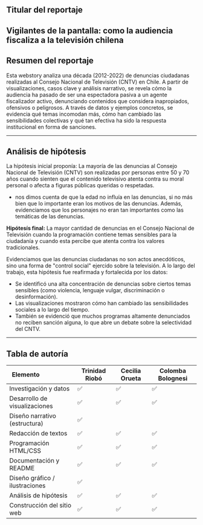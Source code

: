 

## Titular del reportaje
**Vigilantes de la pantalla: como la audiencia fiscaliza a la televisión chilena**
---

## Resumen del reportaje
Esta webstory analiza una década (2012-2022) de denuncias ciudadanas realizadas al Consejo Nacional de Televisión (CNTV) en Chile. A partir de visualizaciones, casos clave y análisis narrativo, se revela cómo la audiencia ha pasado de ser una espectadora pasiva a un agente fiscalizador activo, denunciando contenidos que considera inapropiados, ofensivos o peligrosos. A través de datos y ejemplos concretos, se evidencia qué temas incomodan más, cómo han cambiado las sensibilidades colectivas y qué tan efectiva ha sido la respuesta institucional en forma de sanciones.

---

##  Análisis de hipótesis
La hipótesis inicial proponía: La mayoría de las denuncias al Consejo Nacional de Televisión (CNTV) son realizadas por personas entre 50 y 70 años cuando sienten que el contenido televisivo atenta contra su moral personal o afecta a figuras públicas queridas o respetadas.
- nos dimos cuenta de que la edad no influía en las denuncias, si no más bien que lo importante eran los motivos de las denuncias. Además, evidenciamos que los personajes no eran tan importantes como las temáticas de las denuncias.

**Hipótesís final:** La mayor cantidad de denuncias en el Consejo Nacional de Televisión cuando la programación contiene temas sensibles para la ciudadanía y cuando esta percibe que atenta contra los valores tradicionales.

Evidenciamos que las denuncias ciudadanas no son actos anecdóticos, sino una forma de "control social" ejercido sobre la televisión. A lo largo del trabajo, esta hipótesis fue reafirmada y fortalecida por los datos:

- Se identificó una alta concentración de denuncias sobre ciertos temas sensibles (como violencia, lenguaje vulgar, discriminación o desinformación).
- Las visualizaciones mostraron cómo han cambiado las sensibilidades sociales a lo largo del tiempo.
- También se evidenció que muchos programas altamente denunciados no reciben sanción alguna, lo que abre un debate sobre la selectividad del CNTV.


---

## Tabla de autoría
| Elemento                                          | Trinidad Riobó | Cecilia Orueta | Colomba Bolognesi |
|-----------------------------------------------|----------------|----------------|--------------------|
| Investigación y datos                         | ✅             | ✅             | ✅                 |
| Desarrollo de visualizaciones                 | ✅             | ✅             | ✅                 |
| Diseño narrativo (estructura)                 | ✅             |                |                    |
| Redacción de textos                           | ✅             | ✅             | ✅                 |
| Programación HTML/CSS                         | ✅             | ✅             | ✅                 |
| Documentación y README                        | ✅              | ✅             | ✅                 |
| Diseño gráfico / ilustraciones                | ✅             |                |                    |
| Análisis de hipótesis                         | ✅             | ✅             | ✅                 |
| Construcción del sitio web                    | ✅             | ✅             | ✅                 |



